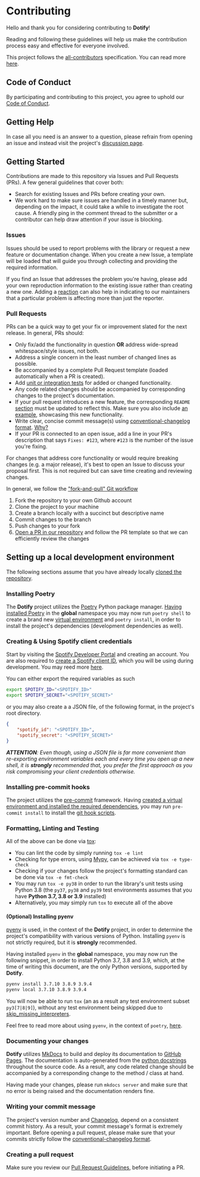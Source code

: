 # Contributing

Hello and thank you for considering contributing to **Dotify**!

Reading and following these guidelines will help us make the contribution process easy and effective for everyone involved.

This project follows the [all-contributors](https://allcontributors.org/) specification. You can read more [here](https://allcontributors.org/docs/en/bot/usage).

## Code of Conduct

By participating and contributing to this project, you agree to uphold our [Code of Conduct](CODE_OF_CONDUCT.md).

## Getting Help

In case all you need is an answer to a question, please refrain from opening an issue and instead visit the project's [discussion page](https://github.com/the-dotify-project/dotify/discussions/categories/q-a).

## Getting Started

Contributions are made to this repository via Issues and Pull Requests (PRs). A few general guidelines that cover both:

- Search for existing Issues and PRs before creating your own.
- We work hard to make sure issues are handled in a timely manner but, depending on the impact, it could take a while to investigate the root cause. A friendly ping in the comment thread to the submitter or a contributor can help draw attention if your issue is blocking.

### Issues

Issues should be used to report problems with the library or request a new feature or documentation change. When you create a new Issue, a template will be loaded that will guide you through collecting and providing the required information.

If you find an Issue that addresses the problem you're having, please add your own reproduction information to the existing issue rather than creating a new one. Adding a [reaction](https://github.blog/2016-03-10-add-reactions-to-pull-requests-issues-and-comments/) can also help in indicating to our maintainers that a particular problem is affecting more than just the reporter.

### Pull Requests

PRs can be a quick way to get your fix or improvement slated for the next release. In general, PRs should:

- Only fix/add the functionality in question **OR** address wide-spread whitespace/style issues, not both.
- Address a single concern in the least number of changed lines as possible.
- Be accompanied by a complete Pull Request template (loaded automatically when a PR is created).
- Add [unit or integration tests](https://github.com/the-dotify-project/dotify/tree/master/examples) for added or changed functionality.
- Any code related changes should be accompanied by corresponding changes to the project's documentation.
- If your pull request introduces a new feature, the corresponding `README` [section](https://the-dotify-project.github.io/dotify/#features) must be updated to reflect this. Make sure you also include [an example](https://github.com/the-dotify-project/dotify/tree/master/examples), showcasing this new functionality.
- Write clear, concise commit message(s) using [conventional-changelog format](https://github.com/conventional-changelog/conventional-changelog-angular/blob/master/convention.md). [Why?](#writing-your-commit-message)
- If your PR is connected to an open issue, add a line in your PR's description that says `Fixes: #123`, where `#123` is the number of the issue you're fixing.

For changes that address core functionality or would require breaking changes (e.g. a major release), it's best to open an Issue to discuss your proposal first. This is not required but can save time creating and reviewing changes.

In general, we follow the ["fork-and-pull" Git workflow](https://github.com/susam/gitpr)

1. Fork the repository to your own Github account
2. Clone the project to your machine
3. Create a branch locally with a succinct but descriptive name
4. Commit changes to the branch
5. Push changes to your fork
6. [Open a PR in our repository](https://github.com/the-dotify-project/dotify/compare) and follow the PR template so that we can efficiently review the changes

## Setting up a local development environment

The following sections assume that you have already locally [cloned the repository](https://docs.github.com/en/github/creating-cloning-and-archiving-repositories/cloning-a-repository).

### Installing Poetry

The **Dotify** project utilizes the [Poetry](https://python-poetry.org/) Python package manager. [Having installed Poetry](https://python-poetry.org/docs/#installation) in the **global** namespace you may now run `poetry shell` to create a brand new [virtual environment](https://docs.python.org/3/tutorial/venv.html) and `poetry install`, in order to install the project's dependencies (development dependencies as well).

### Creating & Using Spotify client credentials

Start by visiting the [Spotify Developer Portal](https://developer.spotify.com/dashboard/login) and creating an account. You are also required to [create a Spotify client ID](https://developer.spotify.com/documentation/general/guides/app-settings/#register-your-app), which you will be using during development. You may reed more [here](https://developer.spotify.com/documentation/web-api/quick-start/).

You can either export the required variables as such

```bash
export SPOTIFY_ID="<SPOTIFY_ID>"
export SPOTIFY_SECRET="<SPOTIFY_SECRET>"
```

or you may also create a a JSON file, of the following format, in the project's root directory.

```json
{
    "spotify_id": "<SPOTIFY_ID>",
    "spotify_secret": "<SPOTIFY_SECRET>"
}
```

_**ATTENTION**: Even though, using a JSON file is far more convenient than re-exporting  environment variables each and every time you open up a new shell, it is **strongly** recommended that, you prefer the first approach as you risk compromising your client credentials otherwise._

### Installing pre-commit hooks

The project utilizes the [pre-commit](https://pre-commit.com/) framework. Having [created a virtual environment and installed the required dependencies](#installing-poetry), you may run `pre-commit install` to install the [git hook scripts](https://github.com/the-dotify-project/dotify/blob/master/.pre-commit-config.yaml).

### Formatting, Linting and Testing

All of the above can be done via [tox](https://tox.readthedocs.io/en/latest/config.html):

- You can lint the code by simply running `tox -e lint`
- Checking for type errors, using [Mypy](https://mypy.readthedocs.io/en/stable/), can be achieved via `tox -e type-check`
- Checking if your changes follow the project's formatting standard can be done via `tox -e fmt-check`
- You may run `tox -e py38` in order to run the library's unit tests using Python 3.8 (the `py37`, `py38` and `py39` test environments assumes that you have **Python 3.7, 3.8 or 3.9** installed)
- Alternatively, you may simply run `tox` to execute all of the above

#### (Optional) Installing pyenv

[pyenv](https://github.com/pyenv/pyenv) is used, in the context of the **Dotify** project, in order to determine the project's compatibility with various versions of Python. Installing `pyenv` is not strictly required, but it is **strongly** recommended.

Having installed `pyenv` in the **global** namespace, you may now run the following snippet, in order to install Python 3.7, 3.8 and 3.9, which, at the time of writing this document, are the only Python versions, supported by **Dotify**.

```bash
pyenv install 3.7.10 3.8.9 3.9.4
pyenv local 3.7.10 3.8.9 3.9.4
```

You will now be able to run `tox` (an as a result any test environment subset `py3[7|8|9]`), without any test environment being skipped due to [skip_missing_interpreters](https://tox.readthedocs.io/en/latest/config.html#conf-skip_missing_interpreters).

Feel free to read more about using `pyenv`, in the context of `poetry`, [here](https://blog.jayway.com/2019/12/28/pyenv-poetry-saviours-in-the-python-chaos/).

### Documenting your changes

**Dotify** utilizes [MkDocs](https://www.mkdocs.org/) to build and deploy its documentation to [GitHub Pages](https://pages.github.com/). The documentation is auto-generated from the [python docstrings](https://www.python.org/dev/peps/pep-0257/#id15) throughout the source code. As a result, any code related change should be accompanied by a corresponding change to the method / class at hand.

Having made your changes, please run `mkdocs server` and make sure that no error is being raised and the documentation renders fine.

### Writing your commit message

The project's version number and [Changelog](https://github.com/the-dotify-project/dotify/blob/master/CHANGELOG.md), depend on a consistent commit history. As a result, your commit message's format is extremely important. Before opening a pull request, please make sure that your commits strictly follow the [conventional-changelog format](https://github.com/conventional-changelog/conventional-changelog-angular/blob/master/convention.md).

### Creating a pull request

Make sure you review our [Pull Request Guidelines](#pull-requests), before initiating a PR.
